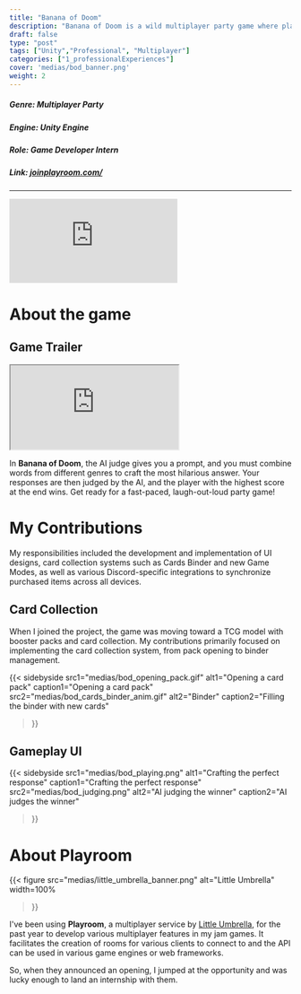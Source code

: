 ```yaml
---
title: "Banana of Doom"
description: "Banana of Doom is a wild multiplayer party game where players combine cards to create crazy answers, with an AI judging each one. The AI picks the most absurd or creative response, leading to hilarious and unpredictable rounds. Perfect for fast fun with friends!"
draft: false
type: "post"
tags: ["Unity","Professional", "Multiplayer"]
categories: ["1_professionalExperiences"]
cover: 'medias/bod_banner.png'
weight: 2
---
```


##### **Genre:** Multiplayer Party
#####  **Engine:** Unity Engine
#####  **Role:** Game Developer Intern
#####  **Link:** <a href="https://joinplayroom.com/" target="_blank">joinplayroom.com/</a>
---

<iframe
  class="steam-widget"
  src="https://store.steampowered.com/widget/3898830/"
  frameBorder="0"
></iframe>

# About the game
## Game Trailer


<div class="video-container">
  <iframe
    src="https://www.youtube.com/embed/angjXeb3KSo"
    allowfullscreen
  ></iframe>
</div>


In **Banana of Doom**, the AI judge gives you a prompt, and you must combine words from different genres to craft the most hilarious answer. Your responses are then judged by the AI, and the player with the highest score at the end wins. Get ready for a fast-paced, laugh-out-loud party game!

# My Contributions

My responsibilities included the development and implementation of UI designs, card collection systems such as Cards Binder and new Game Modes, as well as various Discord-specific integrations to synchronize purchased items across all devices.

## Card Collection
When I joined the project, the game was moving toward a TCG model with booster packs and card collection. My contributions primarily focused on implementing the card collection system, from pack opening to binder management.

{{< sidebyside
  src1="medias/bod_opening_pack.gif"
  alt1="Opening a card pack"
  caption1="Opening a card pack"
  src2="medias/bod_cards_binder_anim.gif"
  alt2="Binder"
  caption2="Filling the binder with new cards"
>}}


## Gameplay UI

{{< sidebyside
  src1="medias/bod_playing.png"
  alt1="Crafting the perfect response"
  caption1="Crafting the perfect response"
  src2="medias/bod_judging.png"
  alt2="AI judging the winner"
  caption2="AI judges the winner"
>}}

# About Playroom
{{< figure 
src="medias/little_umbrella_banner.png" 
alt="Little Umbrella"
width=100%
>}}

I've been using **Playroom**, a multiplayer service by <a href="https://www.littleumbrella.gg/" target="_blank">Little Umbrella</a>, for the past year to develop various multiplayer features in my jam games.
It facilitates the creation of rooms for various clients to connect to and the API can be used in various game engines or web frameworks.

So, when they announced an opening, I jumped at the opportunity and was lucky enough to land an internship with them.